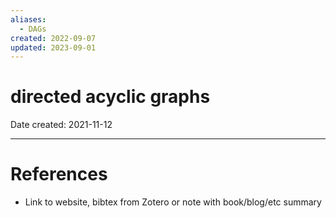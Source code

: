 ```yaml
---
aliases:
  - DAGs
created: 2022-09-07
updated: 2023-09-01
---
```


# directed acyclic graphs
Date created: 2021-11-12



---
# References
* Link to website, bibtex from Zotero or note with book/blog/etc summary